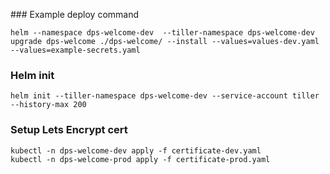 
### Example deploy command
```
helm --namespace dps-welcome-dev  --tiller-namespace dps-welcome-dev upgrade dps-welcome ./dps-welcome/ --install --values=values-dev.yaml --values=example-secrets.yaml
```

### Helm init

```
helm init --tiller-namespace dps-welcome-dev --service-account tiller --history-max 200
```

### Setup Lets Encrypt cert

```
kubectl -n dps-welcome-dev apply -f certificate-dev.yaml
kubectl -n dps-welcome-prod apply -f certificate-prod.yaml
```
